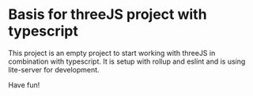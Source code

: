 # Basis for threeJS project with typescript

This project is an empty project to start working with threeJS in combination with typescript. It is setup with rollup and eslint and is using lite-server for development.

Have fun!